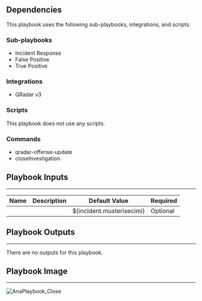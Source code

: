 

## Dependencies

This playbook uses the following sub-playbooks, integrations, and scripts.

### Sub-playbooks

* Incident Response
* False Positive
* True Positive

### Integrations

* QRadar v3

### Scripts

This playbook does not use any scripts.

### Commands

* qradar-offense-update
* closeInvestigation

## Playbook Inputs

---

| **Name** | **Description** | **Default Value** | **Required** |
| --- | --- | --- | --- |
|  |  | ${incident.musterisecimi} | Optional |

## Playbook Outputs

---
There are no outputs for this playbook.

## Playbook Image

---

![AnaPlaybook_Close](../doc_files/AnaPlaybook_Close.png)
